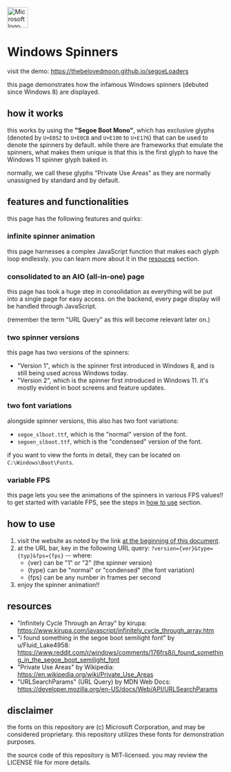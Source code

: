 <img src="https://c.s-microsoft.com/favicon.ico" alt="Microsoft logo" width="48px">

# Windows Spinners

visit the demo: https://thebelovedmoon.github.io/segoeLoaders

this page demonstrates how the infamous Windows spinners (debuted since Windows 8) are displayed.

## how it works

this works by using the **"Segoe Boot Mono"**, which has exclusive glyphs (denoted by `U+E052` to `U+E0CB` and `U+E100` to `U+E176`) that can be used to denote the spinners by default. while there are frameworks that emulate the spinners, what makes them unique is that this is the first glyph to have the Windows 11 spinner glyph baked in.

normally, we call these glyphs "Private Use Areas" as they are normally unassigned by standard and by default.

## features and functionalities

this page has the following features and quirks:

### infinite spinner animation

this page harnesses a complex JavaScript function that makes each glyph loop endlessly. you can learn more about it in the [resouces](#resources) section.

### consolidated to an AIO (all-in-one) page

this page has took a huge step in consolidation as everything will be put into a single page for easy access. on the backend, every page display will be handled through JavaScript.

(remember the term "URL Query" as this will become relevant later on.)

### two spinner versions

this page has two versions of the spinners:

- "Version 1", which is the spinner first introduced in Windows 8, and is still being used across Windows today.
- "Version 2", which is the spinner first introduced in Windows 11. it's mostly evident in boot screens and feature updates.

### two font variations

alongside spinner versions, this also has two font variations:

- `segoe_slboot.ttf`, which is the "normal" version of the font.
- `segoen_slboot.ttf`, which is the "condensed" version of the font.

if you want to view the fonts in detail, they can be located on `C:\Windows\Boot\Fonts`.

### variable FPS

this page lets you see the animations of the spinners in various FPS values!! to get started with variable FPS, see the steps in [how to use](#how-to-use) section.

## how to use

1. visit the website as noted by the link [at the beginning of this document](#windows-spinners).
2. at the URL bar, key in the following URL query: `?version={ver}&type={typ}&fps={fps}` -- where:
    - {ver} can be "1" or "2" (the spinner version)
    - {type} can be "normal" or "condensed" (the font variation)
    - {fps} can be any number in frames per second
3. enjoy the spinner animation!!

## resources

- "Infinitely Cycle Through an Array" by kirupa: https://www.kirupa.com/javascript/infinitely_cycle_through_array.htm 
- "i found something in the segoe boot semilight font" by u/Fluid_Lake4958: https://www.reddit.com/r/windows/comments/176frs8/i_found_something_in_the_segoe_boot_semilight_font 
- "Private Use Areas" by Wikipedia: https://en.wikipedia.org/wiki/Private_Use_Areas 
- "URLSearchParams" (URL Query) by MDN Web Docs: https://developer.mozilla.org/en-US/docs/Web/API/URLSearchParams 

## disclaimer

the fonts on this repository are (c) Microsoft Corporation, and may be considered proprietary. this repository utilizes these fonts for demonstration purposes.

the source code of this repository is MIT-licensed. you may review the LICENSE file for more details.